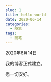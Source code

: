 ```yaml
---
slug: 1
title: hello world
date: 2020-06-14
categories:
  - 随笔
tags:
  - 随笔
---
```


2020年6月14日

我的博客正式建立。

愿一切安好。
